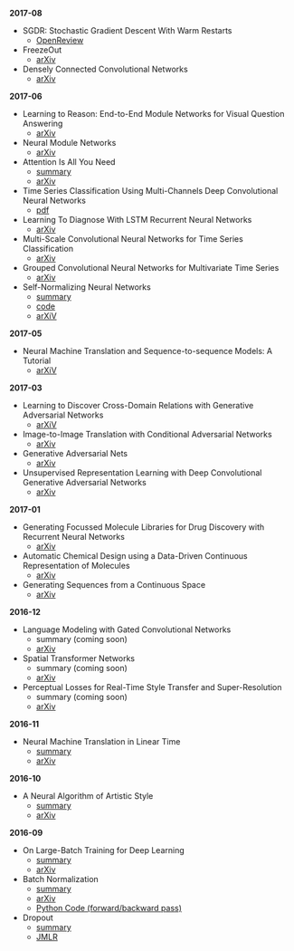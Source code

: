 **2017-08**

- SGDR: Stochastic Gradient Descent With Warm Restarts
  - [OpenReview](https://openreview.net/pdf?id=Skq89Scxx)
- FreezeOut
  - [arXiv](https://arxiv.org/abs/1706.04983)
- Densely Connected Convolutional Networks
  - [arXiv](https://arxiv.org/abs/1608.06993)

**2017-06**

- Learning to Reason: End-to-End Module Networks for Visual Question Answering
  - [arXiv](https://arxiv.org/abs/1704.05526)
- Neural Module Networks
  - [arXiv](https://arxiv.org/abs/1511.02799)
- Attention Is All You Need
  - [summary](https://github.com/kevinzakka/research-paper-notes/blob/master/self_attention.md)
  - [arXiv](https://arxiv.org/pdf/1706.03762.pdf)
- Time Series Classification Using Multi-Channels Deep Convolutional Neural Networks
  - [pdf](https://pdfs.semanticscholar.org/b94c/cb595375bf57617575454b418fc6371b1d7c.pdf)
- Learning To Diagnose With LSTM Recurrent Neural Networks
  - [arXiv](https://arxiv.org/abs/1511.03677)
- Multi-Scale Convolutional Neural Networks for Time Series Classification
  - [arXiv](https://arxiv.org/abs/1603.06995)
- Grouped Convolutional Neural Networks for Multivariate Time Series
  - [arXiv](https://arxiv.org/abs/1703.09938)
- Self-Normalizing Neural Networks
  - [summary](https://github.com/kevinzakka/research-paper-notes/blob/master/snn.md)
  - [code](https://github.com/kevinzakka/research-paper-notes/blob/master/self_normalizing_nets.ipynb)
  - [arXiV](https://arxiv.org/abs/1706.02515)

**2017-05**

- Neural Machine Translation and Sequence-to-sequence Models: A Tutorial
  - [arXiV](https://arxiv.org/abs/1703.01619)

**2017-03**

- Learning to Discover Cross-Domain Relations with Generative Adversarial Networks
  - [arXiV](https://arxiv.org/abs/1703.05192)
- Image-to-Image Translation with Conditional Adversarial Networks
  - [arXiv](https://arxiv.org/abs/1611.07004)
- Generative Adversarial Nets
  - [arXiv](https://arxiv.org/abs/1406.2661)
- Unsupervised Representation Learning with Deep Convolutional Generative Adversarial Networks
  - [arXiv](https://arxiv.org/abs/1511.06434)

**2017-01**

- Generating Focussed Molecule Libraries for Drug Discovery with Recurrent Neural Networks
  - [arXiv](https://arxiv.org/abs/1701.01329)
- Automatic Chemical Design using a Data-Driven Continuous Representation of Molecules
  - [arXiv](https://arxiv.org/abs/1610.02415)
- Generating Sequences from a Continuous Space
  - [arXiv](https://arxiv.org/abs/1511.06349)

**2016-12**

- Language Modeling with Gated Convolutional Networks
  - summary (coming soon)
  - [arXiv](https://arxiv.org/abs/1612.08083)
- Spatial Transformer Networks
  - summary (coming soon)
  - [arXiv](https://arxiv.org/abs/1506.02025)
- Perceptual Losses for Real-Time Style Transfer and Super-Resolution
  - summary (coming soon)
  - [arXiv](https://arxiv.org/abs/1603.08155)

**2016-11**

- Neural Machine Translation in Linear Time
  - [summary](https://github.com/kevinzakka/research-paper-notes/blob/master/linear_time_nmt.md)
  - [arXiv](https://arxiv.org/abs/1610.10099)

**2016-10**

- A Neural Algorithm of Artistic Style
  - [summary]()
  - [arXiv](https://arxiv.org/abs/1508.06576)

**2016-09**

- On Large-Batch Training for Deep Learning
  - [summary](https://github.com/kevinzakka/research-paper-notes/blob/master/large_batch_training.md)
  - [arXiv](http://128.84.21.199/abs/1609.04836)
- Batch Normalization
  - [summary](https://github.com/kevinzakka/research-paper-notes/blob/master/batch_normalization.md)
  - [arXiv](https://arxiv.org/abs/1502.03167)
  - [Python Code (forward/backward pass)](https://github.com/kevinzakka/research-paper-notes/blob/master/batch_norm.py)
- Dropout
  - [summary](https://github.com/kevinzakka/research-paper-notes/blob/master/dropout.md)
  - [JMLR](http://www.jmlr.org/papers/v15/srivastava14a.html)
